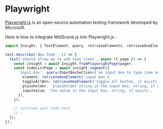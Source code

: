 # Playwright

[Playwright.js](https://playwright.dev/) is an open-source automation testing framework developed by Microsoft.

Here is how to integrate MidScene.js into Playwright.js :

```typescript
import Insight, { TextElement, query, retrieveElements, retrieveOneElement } from 'midscene';

test.describe('New Todo', () => {
  test('should allow me to add todo items', async ({ page }) => {
    const insight = await Insight.fromPlaywrightPage(page);
    const todoListPage = await insight.segment({
      'input-box': query<InputBoxSection>('an input box to type item and a "toggle-all" button', {
        element: retrieveOneElement('input box'),
        toggleAllBtn: retrieveOneElement('toggle all button, if exists'),
        placeholder: 'placeholder string in the input box, string, if exists',
        inputValue: 'the value in the input box, string, if exists',
      }),
    });

    // continue your code here
    // ...
  });
});
```

<!-- Here is a [practical example](link_placeholder) that demonstrates how to rewrite the todo-mvc test case of playwright using MidScene.js.  -->

